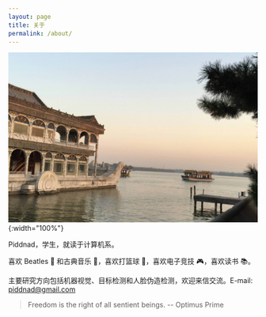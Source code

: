```yaml
---
layout: page
title: 关于
permalink: /about/
---
```


![](/imgs/about.jpg){:width="100%"}

Piddnad，学生，就读于计算机系。

喜欢 Beatles 🎸 和古典音乐 🎹，喜欢打篮球 🏀，喜欢电子竞技 🎮，喜欢读书 📚。

主要研究方向包括机器视觉、目标检测和人脸伪造检测，欢迎来信交流。E-mail: piddnad@gmail.com

> Freedom is the right of all sentient beings.
> -- Optimus Prime